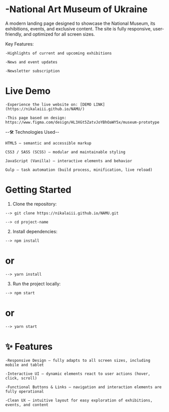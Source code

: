 # -National Art Museum of Ukraine

A modern landing page designed to showcase the National Museum, its exhibitions, events, and exclusive content. The site is fully responsive, user-friendly, and optimized for all screen sizes.

  Key Features:

    -Highlights of current and upcoming exhibitions

    -News and event updates

    -Newsletter subscription

# Live Demo

    -Experience the live website on: [DEMO LINK](https://nikalaiii.github.io/NAMU/)

    -This page based on design: https://www.figma.com/design/HL3XGt5ZatvJoYBhOaWY5x/museum-prototype

--🛠️ Technologies Used--

    HTML5 — semantic and accessible markup

    CSS3 / SASS (SCSS) — modular and maintainable styling

    JavaScript (Vanilla) — interactive elements and behavior

    Gulp — task automation (build process, minification, live reload)

# Getting Started

  1. Clone the repository:

    --> git clone https://nikalaiii.github.io/NAMU.git

    --> cd project-name

  2. Install dependencies:

    --> npm install

# or

    --> yarn install

  3. Run the project locally:

    --> npm start

# or

    --> yarn start

# ✨ Features

    -Responsive Design — fully adapts to all screen sizes, including mobile and tablet

    -Interactive UI — dynamic elements react to user actions (hover, click, scroll)

    -Functional Buttons & Links — navigation and interaction elements are fully operational

    -Clean UX — intuitive layout for easy exploration of exhibitions, events, and content
